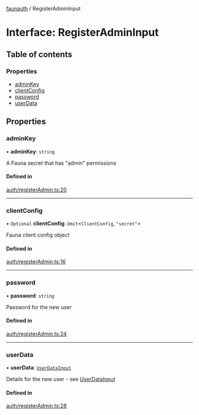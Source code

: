 [faunauth](../index.md) / RegisterAdminInput

# Interface: RegisterAdminInput

## Table of contents

### Properties

- [adminKey](RegisterAdminInput.md#adminkey)
- [clientConfig](RegisterAdminInput.md#clientconfig)
- [password](RegisterAdminInput.md#password)
- [userData](RegisterAdminInput.md#userdata)

## Properties

### adminKey

• **adminKey**: `string`

A Fauna secret that has "admin" permissions

#### Defined in

[auth/registerAdmin.ts:20](https://github.com/alexnitta/faunauth/blob/8cbba2b/src/auth/registerAdmin.ts#L20)

___

### clientConfig

• `Optional` **clientConfig**: `Omit`<`ClientConfig`, ``"secret"``\>

Fauna client config object

#### Defined in

[auth/registerAdmin.ts:16](https://github.com/alexnitta/faunauth/blob/8cbba2b/src/auth/registerAdmin.ts#L16)

___

### password

• **password**: `string`

Password for the new user

#### Defined in

[auth/registerAdmin.ts:24](https://github.com/alexnitta/faunauth/blob/8cbba2b/src/auth/registerAdmin.ts#L24)

___

### userData

• **userData**: [`UserDataInput`](../index.md#userdatainput)

Details for the new user - see [UserDataInput](../index.md#userdatainput)

#### Defined in

[auth/registerAdmin.ts:28](https://github.com/alexnitta/faunauth/blob/8cbba2b/src/auth/registerAdmin.ts#L28)
